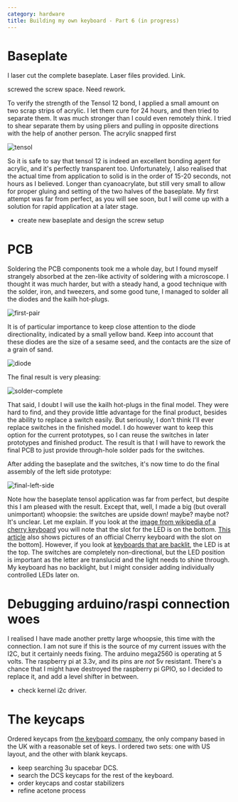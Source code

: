 ```yaml
---
category: hardware
title: Building my own keyboard - Part 6 (in progress)
---
```


# Baseplate 

I laser cut the complete baseplate. Laser files provided. Link.

screwed the screw space. Need rework.

To verify the strength of the Tensol 12 bond, I applied a small amount on two scrap strips of acrylic.
I let them cure for 24 hours, and then tried to separate them. It was much stronger than I could even remotely
think. I tried to shear separate them by using pliers and pulling in opposite directions with the help of another person.
The acrylic snapped first

![tensol](https://raw.githubusercontent.com/stefanoborini/keymine/master/pics/20191019_174234.jpg)

So it is safe to say that tensol 12 is indeed an excellent bonding agent for acrylic, and
it's perfectly transparent too.  Unfortunately, I also realised that the actual
time from application to solid is in the order of 15-20 seconds, not hours as I
believed. Longer than cyanoacrylate, but still very small to allow for proper
gluing and setting of the two halves of the baseplate. My first attempt was far
from perfect, as you will see soon, but I will come up with a solution for
rapid application at a later stage.

- create new baseplate and design the screw setup


# PCB

Soldering the PCB components took me a whole day, but I found myself strangely absorbed at the zen-like activity of soldering
with a microscope. I thought it was much harder, but with a steady hand, a good technique with the solder, iron, and tweezers,
and some good tune, I managed to solder all the diodes and the kailh hot-plugs.

![first-pair](https://raw.githubusercontent.com/stefanoborini/keymine/master/pics/20191019_130412.jpg)

It is of particular importance to keep close attention to the diode directionality, indicated by a small yellow band.
Keep into account that these diodes are the size of a sesame seed, and the contacts are the size of a grain of sand.

![diode](https://raw.githubusercontent.com/stefanoborini/keymine/master/pics/20191019_130540.jpg)

The final result is very pleasing:

![solder-complete](https://raw.githubusercontent.com/stefanoborini/keymine/master/pics/20191019_172654.jpg)

That said, I doubt I will use the kailh hot-plugs in the final model. They were
hard to find, and they provide little advantage for the final product, besides
the ability to replace a switch easily. But seriously, I don't think I'll ever
replace switches in the finished model. I do however want to keep this option
for the current prototypes, so I can reuse the switches in later prototypes and
finished product. The result is that I will have to rework the final PCB to
just provide through-hole solder pads for the switches.

After adding the baseplate and the switches, it's now time to do the final assembly of
the left side prototype:

![final-left-side](https://raw.githubusercontent.com/stefanoborini/keymine/master/pics/20191023_200650.jpg)

Note how the baseplate tensol application was far from perfect, but despite this I am pleased with the result.
Except that, well, I made a big (but overall unimportant) whoopsie: the switches are upside down!
maybe? maybe not? It's unclear. Let me explain. If you look at the [image from wikipedia of a cherry keyboard](https://en.wikipedia.org/wiki/Cherry_(keyboards)#/media/File:Cherry_MX_Blue_Switches.jpg)
you will note that the slot for the LED is on the bottom. [This
article](https://www.zdnet.com/article/cherry-mx-board-silent-the-keyboard-for-professionals/)
also shows pictures of an official Cherry keyboard with the slot on the bottom]. However, if you look
at [keyboards that are
backlit](https://mechanicalkeyboards.com/shop/index.php?l=product_detail&p=4023),
the LED is at the top. The switches are completely non-directional, but the LED
position is important as the letter are translucid and the light needs to shine
through. My keyboard has no backlight, but I might consider adding individually
controlled LEDs later on. 


# Debugging arduino/raspi connection woes

I realised I have made another pretty large whoopsie, this time with the connection. I am not
sure if this is the source of my current issues with the I2C, but it certainly
needs fixing. The arduino mega2560 is operating at 5 volts. The raspberry pi at
3.3v, and its pins are _not_ 5v resistant.  There's a chance that I might have
destroyed the raspberry pi GPIO, so I decided to replace it, and add a level shifter
in between.



- check kernel i2c driver.

# The keycaps

Ordered keycaps from [the keyboard company](http://keyboardco.com), the only
company based in the UK with a reasonable set of keys. I ordered two sets: one
with US layout, and the other with blank keycaps. 


- keep searching 3u spacebar DCS.
- search the DCS keycaps for the rest of the keyboard.
- order keycaps and costar stabilizers
- refine acetone process


